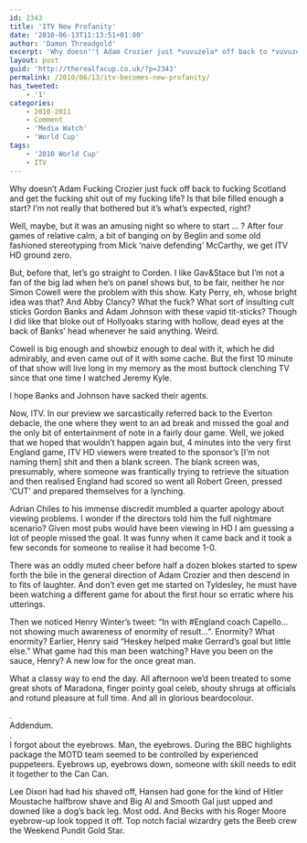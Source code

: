 ```yaml
---
id: 2343
title: 'ITV New Profanity'
date: '2010-06-13T11:13:51+01:00'
author: 'Damon Threadgold'
excerpt: 'Why doesn''t Adam Crozier just *vuvuzela* off back to *vuvuzela* and get the *vuvuzela* out of my *vuvuzela* life?  Is that bile...'
layout: post
guid: 'http://therealfacup.co.uk/?p=2343'
permalink: /2010/06/13/itv-becomes-new-profanity/
has_tweeted:
    - '1'
categories:
    - 2010-2011
    - Comment
    - 'Media Watch'
    - 'World Cup'
tags:
    - '2010 World Cup'
    - ITV
---
```


Why doesn’t Adam Fucking Crozier just fuck off back to fucking Scotland and get the fucking shit out of my fucking life? Is that bile filled enough a start? I’m not really that bothered but it’s what’s expected, right?

Well, maybe, but it was an amusing night so where to start … ? After four games of relative calm, a bit of banging on by Beglin and some old fashioned stereotyping from Mick ‘naive defending’ McCarthy, we get ITV HD ground zero.

But, before that, let’s go straight to Corden. I like Gav&amp;Stace but I’m not a fan of the big lad when he’s on panel shows but, to be fair, neither he nor Simon Cowell were the problem with this show. Katy Perry, eh, whose bright idea was that? And Abby Clancy? What the fuck? What sort of insulting cult sticks Gordon Banks and Adam Johnson with these vapid tit-sticks? Though I did like that bloke out of Hollyoaks staring with hollow, dead eyes at the back of Banks’ head whenever he said anything. Weird.

Cowell is big enough and showbiz enough to deal with it, which he did admirably, and even came out of it with some cache. But the first 10 minute of that show will live long in my memory as the most buttock clenching TV since that one time I watched Jeremy Kyle.

I hope Banks and Johnson have sacked their agents.

Now, ITV. In our preview we sarcastically referred back to the Everton debacle, the one where they went to an ad break and missed the goal and the only bit of entertainment of note in a fairly dour game. Well, we joked that we hoped that wouldn’t happen again but, 4 minutes into the very first England game, ITV HD viewers were treated to the sponsor’s \[I’m not naming them\] shit and then a blank screen. The blank screen was, presumably, where someone was frantically trying to retrieve the situation and then realised England had scored so went all Robert Green, pressed ‘CUT’ and prepared themselves for a lynching.

Adrian Chiles to his immense discredit mumbled a quarter apology about viewing problems. I wonder if the directors told him the full nightmare scenario? Given most pubs would have been viewing in HD I am guessing a lot of people missed the goal. It was funny when it came back and it took a few seconds for someone to realise it had become 1-0.

There was an oddly muted cheer before half a dozen blokes started to spew forth the bile in the general direction of Adam Crozier and then descend in to fits of laughter. And don’t even get me started on Tyldesley, he must have been watching a different game for about the first hour so erratic where his utterings.

Then we noticed Henry Winter’s tweet: “In with #England coach Capello…not showing much awareness of enormity of result…”. Enormity? What enormity? Earlier, Henry said “Heskey helped make Gerrard’s goal but little else.” What game had this man been watching? Have you been on the sauce, Henry? A new low for the once great man.

What a classy way to end the day. All afternoon we’d been treated to some great shots of Maradona, finger pointy goal celeb, shouty shrugs at officials and rotund pleasure at full time. And all in glorious beardocolour.

.  
Addendum.  
.  
I forgot about the eyebrows. Man, the eyebrows. During the BBC highlights package the MOTD team seemed to be controlled by experienced puppeteers. Eyebrows up, eyebrows down, someone with skill needs to edit it together to the Can Can.

Lee Dixon had had his shaved off, Hansen had gone for the kind of Hitler Moustache halfbrow shave and Big Al and Smooth Gal just upped and downed like a dog’s back leg. Most odd. And Becks with his Roger Moore eyebrow-up look topped it off. Top notch facial wizardry gets the Beeb crew the Weekend Pundit Gold Star.